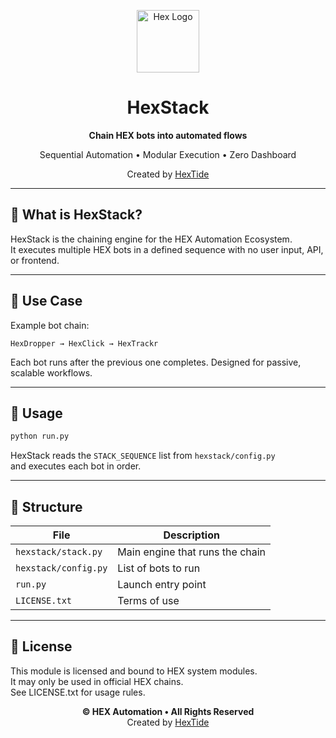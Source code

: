 
<p align="center">
  <img src="https://github.com/HexTide.png" width="100" alt="Hex Logo"/>
</p>

<h1 align="center">HexStack</h1>
<p align="center"><strong>Chain HEX bots into automated flows</strong></p>
<p align="center">
Sequential Automation • Modular Execution • Zero Dashboard
</p>
<p align="center">
Created by <a href="https://github.com/HexTide">HexTide</a>
</p>

---

## 🔗 What is HexStack?

HexStack is the chaining engine for the HEX Automation Ecosystem.  
It executes multiple HEX bots in a defined sequence with no user input, API, or frontend.

---

## 🧠 Use Case

Example bot chain:

```
HexDropper → HexClick → HexTrackr
```

Each bot runs after the previous one completes. Designed for passive, scalable workflows.

---

## 🚀 Usage

```bash
python run.py
```

HexStack reads the `STACK_SEQUENCE` list from `hexstack/config.py`  
and executes each bot in order.

---

## 📁 Structure

| File | Description |
|------|-------------|
| `hexstack/stack.py` | Main engine that runs the chain |
| `hexstack/config.py` | List of bots to run |
| `run.py` | Launch entry point |
| `LICENSE.txt` | Terms of use |

---

## 🔐 License

This module is licensed and bound to HEX system modules.  
It may only be used in official HEX chains.  
See LICENSE.txt for usage rules.

<p align="center">
  <strong>© HEX Automation • All Rights Reserved</strong><br/>
  Created by <a href="https://github.com/HexTide">HexTide</a>
</p>
